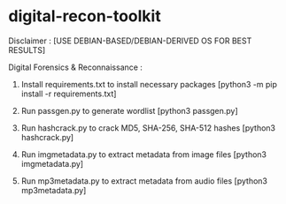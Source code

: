 # digital-recon-toolkit

Disclaimer : [USE DEBIAN-BASED/DEBIAN-DERIVED OS FOR BEST RESULTS]

Digital Forensics & Reconnaissance :

1. Install requirements.txt to install necessary packages [python3 -m pip install -r requirements.txt] 

2. Run passgen.py to generate wordlist [python3 passgen.py]

3. Run hashcrack.py to crack MD5, SHA-256, SHA-512 hashes [python3 hashcrack.py]

4. Run imgmetadata.py to extract metadata from image files [python3 imgmetadata.py]

5. Run mp3metadata.py to extract metadata from audio files [python3 mp3metadata.py]
